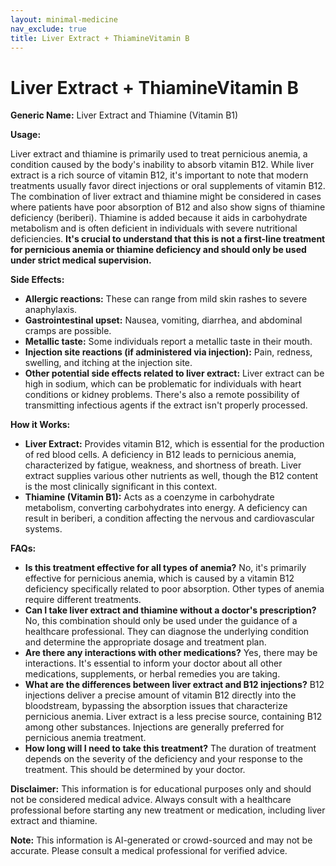 ```yaml
---
layout: minimal-medicine
nav_exclude: true
title: Liver Extract + ThiamineVitamin B
---
```


# Liver Extract + ThiamineVitamin B

**Generic Name:**  Liver Extract and Thiamine (Vitamin B1)

**Usage:**

Liver extract and thiamine is primarily used to treat pernicious anemia, a condition caused by the body's inability to absorb vitamin B12.  While liver extract is a rich source of vitamin B12, it's important to note that modern treatments usually favor direct injections or oral supplements of vitamin B12.  The combination of liver extract and thiamine might be considered in cases where patients have poor absorption of B12 and also show signs of thiamine deficiency (beriberi).  Thiamine is added because it aids in carbohydrate metabolism and is often deficient in individuals with severe nutritional deficiencies.  **It's crucial to understand that this is not a first-line treatment for pernicious anemia or thiamine deficiency and should only be used under strict medical supervision.**

**Side Effects:**

* **Allergic reactions:**  These can range from mild skin rashes to severe anaphylaxis.
* **Gastrointestinal upset:** Nausea, vomiting, diarrhea, and abdominal cramps are possible.
* **Metallic taste:** Some individuals report a metallic taste in their mouth.
* **Injection site reactions (if administered via injection):** Pain, redness, swelling, and itching at the injection site.
* **Other potential side effects related to liver extract:**  Liver extract can be high in sodium, which can be problematic for individuals with heart conditions or kidney problems.  There's also a remote possibility of transmitting infectious agents if the extract isn't properly processed.

**How it Works:**

* **Liver Extract:**  Provides vitamin B12, which is essential for the production of red blood cells.  A deficiency in B12 leads to pernicious anemia, characterized by fatigue, weakness, and shortness of breath.  Liver extract supplies various other nutrients as well, though the B12 content is the most clinically significant in this context.
* **Thiamine (Vitamin B1):** Acts as a coenzyme in carbohydrate metabolism, converting carbohydrates into energy.  A deficiency can result in beriberi, a condition affecting the nervous and cardiovascular systems.

**FAQs:**

* **Is this treatment effective for all types of anemia?** No, it's primarily effective for pernicious anemia, which is caused by a vitamin B12 deficiency specifically related to poor absorption. Other types of anemia require different treatments.
* **Can I take liver extract and thiamine without a doctor's prescription?** No, this combination should only be used under the guidance of a healthcare professional.  They can diagnose the underlying condition and determine the appropriate dosage and treatment plan.
* **Are there any interactions with other medications?**  Yes, there may be interactions. It's essential to inform your doctor about all other medications, supplements, or herbal remedies you are taking.
* **What are the differences between liver extract and B12 injections?**  B12 injections deliver a precise amount of vitamin B12 directly into the bloodstream, bypassing the absorption issues that characterize pernicious anemia. Liver extract is a less precise source, containing B12 among other substances. Injections are generally preferred for pernicious anemia treatment.
* **How long will I need to take this treatment?** The duration of treatment depends on the severity of the deficiency and your response to the treatment.  This should be determined by your doctor.


**Disclaimer:** This information is for educational purposes only and should not be considered medical advice. Always consult with a healthcare professional before starting any new treatment or medication, including liver extract and thiamine.


**Note:** This information is AI-generated or crowd-sourced and may not be accurate. Please consult a medical professional for verified advice.